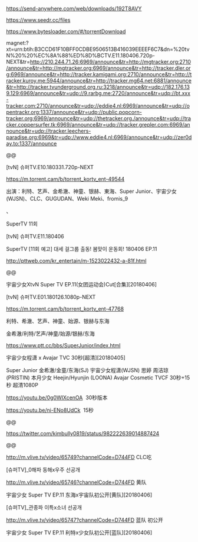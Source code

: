 https://send-anywhere.com/web/downloads/192T8AVY

https://www.seedr.cc/files

https://www.bytesloader.com/#/torrentDownload

magnet:?xt=urn:btih:B3CCD61F10BFF0CDBE9506513B416039EEEEF6C7&dn=%20tvN%20%20%EC%8A%88%ED%8D%BCTV.E11.180406.720p-NEXT&tr=http://210.244.71.26:6969/announce&tr=http://mgtracker.org:2710/announce&tr=http://mgtracker.org:6969/announce&tr=http://tracker.dler.org:6969/announce&tr=http://tracker.kamigami.org:2710/announce&tr=http://tracker.kuroy.me:5944/announce&tr=http://tracker.mg64.net:6881/announce&tr=http://tracker.tvunderground.org.ru:3218/announce&tr=udp://182.176.139.129:6969/announce&tr=udp://9.rarbg.me:2720/announce&tr=udp://bt.xxx-tracker.com:2710/announce&tr=udp://eddie4.nl:6969/announce&tr=udp://opentrackr.org:1337/announce&tr=udp://public.popcorn-tracker.org:6969/announce&tr=udp://thetracker.org./announce&tr=udp://tracker.coppersurfer.tk:6969/announce&tr=udp://tracker.grepler.com:6969/announce&tr=udp://tracker.leechers-paradise.org:6969&tr=udp://www.eddie4.nl:6969/announce&tr=udp://zer0day.to:1337/announce

@@

[tvN] 슈퍼TV.E10.180331.720p-NEXT

https://m.torrent.cam/b/torrent_kortv_ent-49544

出演：利特、艺声、金希澈、神童、银赫、東海、Super Junior、宇宙少女(WJSN)、CLC、GUGUDAN、Weki Meki、fromis_9

、

SuperTV 11회

[tvN] 슈퍼TV.E11.180406

SuperTV [11회 예고] 대세 걸그룹 출동! 봄맞이 운동회! 180406 EP.11

http://pttweb.com/kr_entertain/m-1523022432-a-81f.html

@@

宇宙少女XtvN Super TV EP.11(女团运动会)Cut[合集][20180406]

[tvN] 슈퍼TV.E01.180126.1080p-NEXT

https://m.torrent.cam/b/torrent_kortv_ent-47768

利特、希澈、艺声、神童、始源、银赫与东海

金希澈/利特/艺声/神童/始源/银赫/东海

https://www.ptt.cc/bbs/SuperJunior/index.html

宇宙少女程潇 x Avajar TVC 30秒[超清][20180405]

Super Junior 金希澈/金童/东海(SJ) 宇宙少女程潇(WJSN) 思婷 周洁琼(PRISTIN) 本月少女 Heejin/Hyunjin (LOONA) Avajar Cosmetic TVCF 30秒+15秒 超清1080P

https://youtu.be/0g0WIXcenOA  30秒版本

https://youtu.be/ni-ENo8UdCk  15秒

@@

https://twitter.com/kimbully0819/status/982222639014887424

@@

http://m.vlive.tv/video/65749?channelCode=D744FD  CLC吃

[슈퍼TV]_0해파 동해x우주 선공개

http://m.vlive.tv/video/65746?channelCode=D744FD  黄队

宇宙少女 Super TV EP.11 东海x宇宙队初公开[黄队][20180406]

[슈퍼TV]_관종파 이특x소녀 선공개

http://m.vlive.tv/video/65747?channelCode=D744FD  蓝队 初公开

宇宙少女 Super TV EP.11 利特x少女队初公开[蓝队][20180406]
